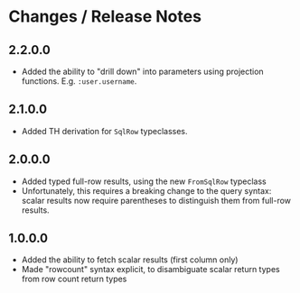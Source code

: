 # Changes / Release Notes

## 2.2.0.0

- Added the ability to "drill down" into parameters using projection
  functions. E.g. `:user.username`.

## 2.1.0.0

- Added TH derivation for `SqlRow` typeclasses.

## 2.0.0.0

- Added typed full-row results, using the new `FromSqlRow` typeclass
- Unfortunately, this requires a breaking change to the query
  syntax: scalar results now require parentheses to distinguish
  them from full-row results.

## 1.0.0.0

- Added the ability to fetch scalar results (first column only)
- Made "rowcount" syntax explicit, to disambiguate scalar return
  types from row count return types

